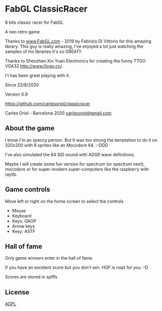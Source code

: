 # FabGL ClassicRacer
8 bits classic racer for FabGL

A neo retro game

Thanks to www.FabGL.com - 2019 by Fabrizio Di Vittorio for this amazing library. This guy is really amazing, I've enjoyed a lot just watching the samples of his libraries it's so GREAT!!

Thanks to Shenzhen Xin Yuan Electronics for creating the funny TTGO VGA32 http://www.lilygo.cn/.

I't has been great playing with it.


Since 22/8/2020

Version 0.9

https://github.com/carlesoriol/classicracer


Carles Oriol - Barcelona 2020
carlesoriol@gmail.com

## About the game

I know I'm an speccy person. But It was too strong the temptation to do it on 320x200 with 8 sprites like an Mocodore 64.  :-DDD

I've also simulated the 64 SID sound with ADSR wave definitions.

Maybe I will create some fun version for spectrum (or spectrum next), mocodore or for super-modern super-computers like the raspberry with raylib.

## Game controls

Move left or right on the home screen to select the controls

- Mouse
- Keyboard
- Keys: QAOP
- Arrow keys
- Kesy: ASTF 

## Hall of fame

Only game winners enter in the hall of fame. 

If you have an excelent score but you don't win. HOF is nopt for you :-D

Scores are stored in spiffs

## License
[AGPL](https://choosealicense.com/licenses/agpl/)
